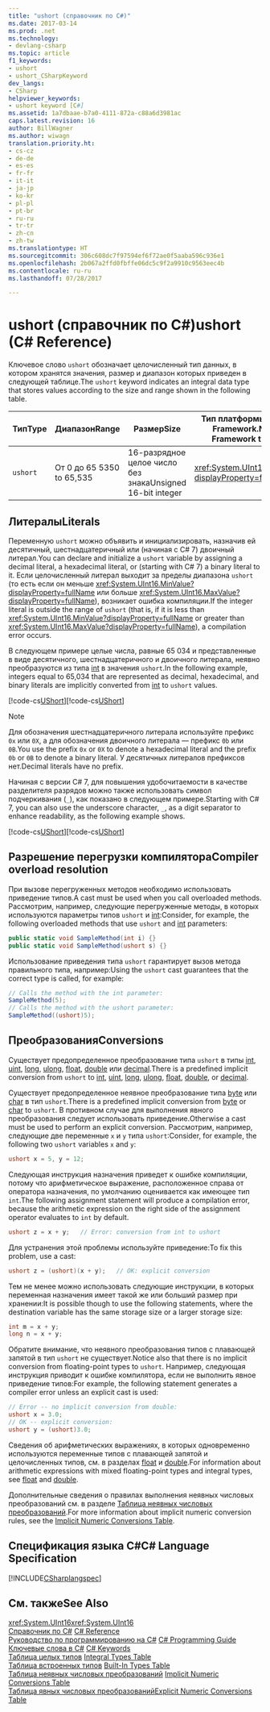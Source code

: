 ```yaml
---
title: "ushort (справочник по C#)"
ms.date: 2017-03-14
ms.prod: .net
ms.technology:
- devlang-csharp
ms.topic: article
f1_keywords:
- ushort
- ushort_CSharpKeyword
dev_langs:
- CSharp
helpviewer_keywords:
- ushort keyword [C#]
ms.assetid: 1a7dbaae-b7a0-4111-872a-c88a6d3981ac
caps.latest.revision: 16
author: BillWagner
ms.author: wiwagn
translation.priority.ht:
- cs-cz
- de-de
- es-es
- fr-fr
- it-it
- ja-jp
- ko-kr
- pl-pl
- pt-br
- ru-ru
- tr-tr
- zh-cn
- zh-tw
ms.translationtype: HT
ms.sourcegitcommit: 306c608dc7f97594ef6f72ae0f5aaba596c936e1
ms.openlocfilehash: 2b067a2ffd0fbffe06dc5c9f2a9910c9563eec4b
ms.contentlocale: ru-ru
ms.lasthandoff: 07/28/2017

---
```

# <a name="ushort-c-reference"></a><span data-ttu-id="999d0-102">ushort (справочник по C#)</span><span class="sxs-lookup"><span data-stu-id="999d0-102">ushort (C# Reference)</span></span>

<span data-ttu-id="999d0-103">Ключевое слово `ushort` обозначает целочисленный тип данных, в котором хранятся значения, размер и диапазон которых приведен в следующей таблице.</span><span class="sxs-lookup"><span data-stu-id="999d0-103">The `ushort` keyword indicates an integral data type that stores values according to the size and range shown in the following table.</span></span>  
  
|<span data-ttu-id="999d0-104">Тип</span><span class="sxs-lookup"><span data-stu-id="999d0-104">Type</span></span>|<span data-ttu-id="999d0-105">Диапазон</span><span class="sxs-lookup"><span data-stu-id="999d0-105">Range</span></span>|<span data-ttu-id="999d0-106">Размер</span><span class="sxs-lookup"><span data-stu-id="999d0-106">Size</span></span>|<span data-ttu-id="999d0-107">Тип платформы .NET Framework</span><span class="sxs-lookup"><span data-stu-id="999d0-107">.NET Framework type</span></span>|  
|----------|-----------|----------|-------------------------|  
|`ushort`|<span data-ttu-id="999d0-108">От 0 до 65 535</span><span class="sxs-lookup"><span data-stu-id="999d0-108">0 to 65,535</span></span>|<span data-ttu-id="999d0-109">16-разрядное целое число без знака</span><span class="sxs-lookup"><span data-stu-id="999d0-109">Unsigned 16-bit integer</span></span>|<xref:System.UInt16?displayProperty=fullName>|  
  
## <a name="literals"></a><span data-ttu-id="999d0-110">Литералы</span><span class="sxs-lookup"><span data-stu-id="999d0-110">Literals</span></span>  

<span data-ttu-id="999d0-111">Переменную `ushort` можно объявить и инициализировать, назначив ей десятичный, шестнадцатеричный или (начиная с C# 7) двоичный литерал.</span><span class="sxs-lookup"><span data-stu-id="999d0-111">You can declare and initialize a `ushort` variable by assigning a decimal literal, a hexadecimal literal, or (starting with C# 7) a binary literal to it.</span></span> <span data-ttu-id="999d0-112">Если целочисленный литерал выходит за пределы диапазона `ushort` (то есть если он меньше <xref:System.UInt16.MinValue?displayProperty=fullName> или больше <xref:System.UInt16.MaxValue?displayProperty=fullName>), возникает ошибка компиляции.</span><span class="sxs-lookup"><span data-stu-id="999d0-112">If the integer literal is outside the range of `ushort` (that is, if it is less than <xref:System.UInt16.MinValue?displayProperty=fullName> or greater than <xref:System.UInt16.MaxValue?displayProperty=fullName>), a compilation error occurs.</span></span>

<span data-ttu-id="999d0-113">В следующем примере целые числа, равные 65 034 и представленные в виде десятичного, шестнадцатеричного и двоичного литерала, неявно преобразуются из типа [int](../../../csharp/language-reference/keywords/int.md) в значения `ushort`.</span><span class="sxs-lookup"><span data-stu-id="999d0-113">In the following example, integers equal to 65,034 that are represented as decimal, hexadecimal, and binary literals are implicitly converted from [int](../../../csharp/language-reference/keywords/int.md) to `ushort` values.</span></span>    
  
<span data-ttu-id="999d0-114">[!code-cs[UShort](../../../../samples/snippets/csharp/language-reference/keywords/numeric-literals.cs#UShort)]</span><span class="sxs-lookup"><span data-stu-id="999d0-114">[!code-cs[UShort](../../../../samples/snippets/csharp/language-reference/keywords/numeric-literals.cs#UShort)]</span></span>  

> [!NOTE] 
> <span data-ttu-id="999d0-115">Для обозначения шестнадцатеричного литерала используйте префикс `0x` или `0X`, а для обозначения двоичного литерала — префикс `0b` или `0B`.</span><span class="sxs-lookup"><span data-stu-id="999d0-115">You use the prefix `0x` or `0X` to denote a hexadecimal literal and the prefix `0b` or `0B` to denote a binary literal.</span></span> <span data-ttu-id="999d0-116">У десятичных литералов префиксов нет.</span><span class="sxs-lookup"><span data-stu-id="999d0-116">Decimal literals have no prefix.</span></span>

<span data-ttu-id="999d0-117">Начиная с версии C# 7, для повышения удобочитаемости в качестве разделителя разрядов можно также использовать символ подчеркивания (`_`), как показано в следующем примере.</span><span class="sxs-lookup"><span data-stu-id="999d0-117">Starting with C# 7, you can also use the underscore character, `_`, as a digit separator to enhance readability, as the following example shows.</span></span>

<span data-ttu-id="999d0-118">[!code-cs[UShort](../../../../samples/snippets/csharp/language-reference/keywords/numeric-literals.cs#UShortS)]</span><span class="sxs-lookup"><span data-stu-id="999d0-118">[!code-cs[UShort](../../../../samples/snippets/csharp/language-reference/keywords/numeric-literals.cs#UShortS)]</span></span>  
 
## <a name="compiler-overload-resolution"></a><span data-ttu-id="999d0-119">Разрешение перегрузки компилятора</span><span class="sxs-lookup"><span data-stu-id="999d0-119">Compiler overload resolution</span></span>
  
 <span data-ttu-id="999d0-120">При вызове перегруженных методов необходимо использовать приведение типов.</span><span class="sxs-lookup"><span data-stu-id="999d0-120">A cast must be used when you call overloaded methods.</span></span> <span data-ttu-id="999d0-121">Рассмотрим, например, следующие перегруженные методы, в которых используются параметры типов `ushort` и [int](../../../csharp/language-reference/keywords/int.md):</span><span class="sxs-lookup"><span data-stu-id="999d0-121">Consider, for example, the following overloaded methods that use `ushort` and [int](../../../csharp/language-reference/keywords/int.md) parameters:</span></span>  
  
```csharp  
public static void SampleMethod(int i) {}  
public static void SampleMethod(ushort s) {}  
```  
 
 <span data-ttu-id="999d0-122">Использование приведения типа `ushort` гарантирует вызов метода правильного типа, например:</span><span class="sxs-lookup"><span data-stu-id="999d0-122">Using the `ushort` cast guarantees that the correct type is called, for example:</span></span>  
  
```csharp  
// Calls the method with the int parameter:  
SampleMethod(5);  
// Calls the method with the ushort parameter:  
SampleMethod((ushort)5);    
```  
  
## <a name="conversions"></a><span data-ttu-id="999d0-123">Преобразования</span><span class="sxs-lookup"><span data-stu-id="999d0-123">Conversions</span></span>  
 <span data-ttu-id="999d0-124">Существует предопределенное преобразование типа `ushort` в типы [int](../../../csharp/language-reference/keywords/int.md), [uint](../../../csharp/language-reference/keywords/uint.md), [long](../../../csharp/language-reference/keywords/long.md), [ulong](../../../csharp/language-reference/keywords/ulong.md), [float](../../../csharp/language-reference/keywords/float.md), [double](../../../csharp/language-reference/keywords/double.md) или [decimal](../../../csharp/language-reference/keywords/decimal.md).</span><span class="sxs-lookup"><span data-stu-id="999d0-124">There is a predefined implicit conversion from `ushort` to [int](../../../csharp/language-reference/keywords/int.md), [uint](../../../csharp/language-reference/keywords/uint.md), [long](../../../csharp/language-reference/keywords/long.md), [ulong](../../../csharp/language-reference/keywords/ulong.md), [float](../../../csharp/language-reference/keywords/float.md), [double](../../../csharp/language-reference/keywords/double.md), or [decimal](../../../csharp/language-reference/keywords/decimal.md).</span></span>  
  
 <span data-ttu-id="999d0-125">Существует предопределенное неявное преобразование типа [byte](../../../csharp/language-reference/keywords/byte.md) или [char](../../../csharp/language-reference/keywords/char.md) в тип `ushort`.</span><span class="sxs-lookup"><span data-stu-id="999d0-125">There is a predefined implicit conversion from [byte](../../../csharp/language-reference/keywords/byte.md) or [char](../../../csharp/language-reference/keywords/char.md) to `ushort`.</span></span> <span data-ttu-id="999d0-126">В противном случае для выполнения явного преобразования следует использовать приведение.</span><span class="sxs-lookup"><span data-stu-id="999d0-126">Otherwise a cast must be used to perform an explicit conversion.</span></span> <span data-ttu-id="999d0-127">Рассмотрим, например, следующие две переменные `x` и `y` типа `ushort`:</span><span class="sxs-lookup"><span data-stu-id="999d0-127">Consider, for example, the following two `ushort` variables `x` and `y`:</span></span>  
  
```csharp 
ushort x = 5, y = 12;  
```  
  
 <span data-ttu-id="999d0-128">Следующая инструкция назначения приведет к ошибке компиляции, потому что арифметическое выражение, расположенное справа от оператора назначения, по умолчанию оценивается как имеющее тип `int`.</span><span class="sxs-lookup"><span data-stu-id="999d0-128">The following assignment statement will produce a compilation error, because the arithmetic expression on the right side of the assignment operator evaluates to `int` by default.</span></span>  
  
```csharp  
ushort z = x + y;   // Error: conversion from int to ushort  
```  
  
 <span data-ttu-id="999d0-129">Для устранения этой проблемы используйте приведение:</span><span class="sxs-lookup"><span data-stu-id="999d0-129">To fix this problem, use a cast:</span></span>  
  
```csharp 
ushort z = (ushort)(x + y);   // OK: explicit conversion   
```  
  
 <span data-ttu-id="999d0-130">Тем не менее можно использовать следующие инструкции, в которых переменная назначения имеет такой же или больший размер при хранении:</span><span class="sxs-lookup"><span data-stu-id="999d0-130">It is possible though to use the following statements, where the destination variable has the same storage size or a larger storage size:</span></span>  
  
```csharp
int m = x + y;  
long n = x + y;  
```  
  
 <span data-ttu-id="999d0-131">Обратите внимание, что неявного преобразования типов с плавающей запятой в тип `ushort` не существует.</span><span class="sxs-lookup"><span data-stu-id="999d0-131">Notice also that there is no implicit conversion from floating-point types to `ushort`.</span></span> <span data-ttu-id="999d0-132">Например, следующая инструкция приводит к ошибке компилятора, если не выполнить явное приведение типов:</span><span class="sxs-lookup"><span data-stu-id="999d0-132">For example, the following statement generates a compiler error unless an explicit cast is used:</span></span>  
  
```csharp  
// Error -- no implicit conversion from double:  
ushort x = 3.0;   
// OK -- explicit conversion:  
ushort y = (ushort)3.0;  
```  
  
 <span data-ttu-id="999d0-133">Сведения об арифметических выражениях, в которых одновременно используются переменные типов с плавающей запятой и целочисленных типов, см. в разделах [float](../../../csharp/language-reference/keywords/float.md) и [double](../../../csharp/language-reference/keywords/double.md).</span><span class="sxs-lookup"><span data-stu-id="999d0-133">For information about arithmetic expressions with mixed floating-point types and integral types, see [float](../../../csharp/language-reference/keywords/float.md) and [double](../../../csharp/language-reference/keywords/double.md).</span></span>  
  
 <span data-ttu-id="999d0-134">Дополнительные сведения о правилах выполнения неявных числовых преобразований см. в разделе [Таблица неявных числовых преобразований](../../../csharp/language-reference/keywords/implicit-numeric-conversions-table.md).</span><span class="sxs-lookup"><span data-stu-id="999d0-134">For more information about implicit numeric conversion rules, see the [Implicit Numeric Conversions Table](../../../csharp/language-reference/keywords/implicit-numeric-conversions-table.md).</span></span>  
  
## <a name="c-language-specification"></a><span data-ttu-id="999d0-135">Спецификация языка C#</span><span class="sxs-lookup"><span data-stu-id="999d0-135">C# Language Specification</span></span>  
 [!INCLUDE[CSharplangspec](~/includes/csharplangspec-md.md)]  
  
## <a name="see-also"></a><span data-ttu-id="999d0-136">См. также</span><span class="sxs-lookup"><span data-stu-id="999d0-136">See Also</span></span>  
 <span data-ttu-id="999d0-137"><xref:System.UInt16></span><span class="sxs-lookup"><span data-stu-id="999d0-137"><xref:System.UInt16></span></span>   
 <span data-ttu-id="999d0-138">[Справочник по C#](../../../csharp/language-reference/index.md) </span><span class="sxs-lookup"><span data-stu-id="999d0-138">[C# Reference](../../../csharp/language-reference/index.md) </span></span>  
 <span data-ttu-id="999d0-139">[Руководство по программированию на C#](../../../csharp/programming-guide/index.md) </span><span class="sxs-lookup"><span data-stu-id="999d0-139">[C# Programming Guide](../../../csharp/programming-guide/index.md) </span></span>  
 <span data-ttu-id="999d0-140">[Ключевые слова в C#](../../../csharp/language-reference/keywords/index.md) </span><span class="sxs-lookup"><span data-stu-id="999d0-140">[C# Keywords](../../../csharp/language-reference/keywords/index.md) </span></span>  
 <span data-ttu-id="999d0-141">[Таблица целых типов](../../../csharp/language-reference/keywords/integral-types-table.md) </span><span class="sxs-lookup"><span data-stu-id="999d0-141">[Integral Types Table](../../../csharp/language-reference/keywords/integral-types-table.md) </span></span>  
 <span data-ttu-id="999d0-142">[Таблица встроенных типов](../../../csharp/language-reference/keywords/built-in-types-table.md) </span><span class="sxs-lookup"><span data-stu-id="999d0-142">[Built-In Types Table](../../../csharp/language-reference/keywords/built-in-types-table.md) </span></span>  
 <span data-ttu-id="999d0-143">[Таблица неявных числовых преобразований](../../../csharp/language-reference/keywords/implicit-numeric-conversions-table.md) </span><span class="sxs-lookup"><span data-stu-id="999d0-143">[Implicit Numeric Conversions Table](../../../csharp/language-reference/keywords/implicit-numeric-conversions-table.md) </span></span>  
 [<span data-ttu-id="999d0-144">Таблица явных числовых преобразований</span><span class="sxs-lookup"><span data-stu-id="999d0-144">Explicit Numeric Conversions Table</span></span>](../../../csharp/language-reference/keywords/explicit-numeric-conversions-table.md)

